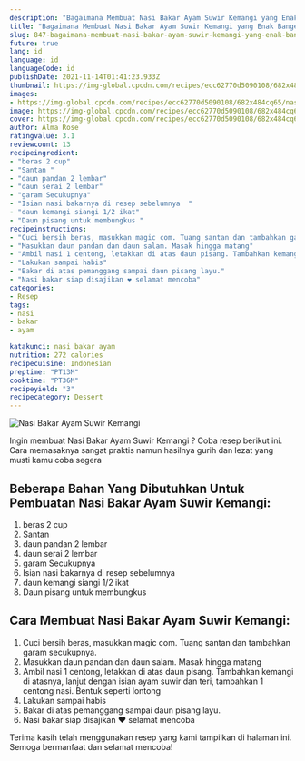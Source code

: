 ```yaml
---
description: "Bagaimana Membuat Nasi Bakar Ayam Suwir Kemangi yang Enak Banget"
title: "Bagaimana Membuat Nasi Bakar Ayam Suwir Kemangi yang Enak Banget"
slug: 847-bagaimana-membuat-nasi-bakar-ayam-suwir-kemangi-yang-enak-banget
future: true
lang: id
language: id
languageCode: id
publishDate: 2021-11-14T01:41:23.933Z 
thumbnail: https://img-global.cpcdn.com/recipes/ecc62770d5090108/682x484cq65/nasi-bakar-ayam-suwir-kemangi-foto-resep-utama.png
images:
- https://img-global.cpcdn.com/recipes/ecc62770d5090108/682x484cq65/nasi-bakar-ayam-suwir-kemangi-foto-resep-utama.png
image: https://img-global.cpcdn.com/recipes/ecc62770d5090108/682x484cq65/nasi-bakar-ayam-suwir-kemangi-foto-resep-utama.png
cover: https://img-global.cpcdn.com/recipes/ecc62770d5090108/682x484cq65/nasi-bakar-ayam-suwir-kemangi-foto-resep-utama.png
author: Alma Rose
ratingvalue: 3.1
reviewcount: 13
recipeingredient:
- "beras 2 cup"
- "Santan "
- "daun pandan 2 lembar"
- "daun serai 2 lembar"
- "garam Secukupnya"
- "Isian nasi bakarnya di resep sebelumnya  "
- "daun kemangi siangi 1/2 ikat"
- "Daun pisang untuk membungkus "
recipeinstructions:
- "Cuci bersih beras, masukkan magic com. Tuang santan dan tambahkan garam secukupnya."
- "Masukkan daun pandan dan daun salam. Masak hingga matang"
- "Ambil nasi 1 centong, letakkan di atas daun pisang. Tambahkan kemangi di atasnya, lanjut dengan isian ayam suwir dan teri, tambahkan 1 centong nasi. Bentuk seperti lontong"
- "Lakukan sampai habis"
- "Bakar di atas pemanggang sampai daun pisang layu."
- "Nasi bakar siap disajikan ❤ selamat mencoba"
categories:
- Resep
tags:
- nasi
- bakar
- ayam

katakunci: nasi bakar ayam 
nutrition: 272 calories
recipecuisine: Indonesian
preptime: "PT13M"
cooktime: "PT36M"
recipeyield: "3"
recipecategory: Dessert
---
```



![Nasi Bakar Ayam Suwir Kemangi](https://img-global.cpcdn.com/recipes/ecc62770d5090108/682x484cq65/nasi-bakar-ayam-suwir-kemangi-foto-resep-utama.png)

Ingin membuat Nasi Bakar Ayam Suwir Kemangi ? Coba resep berikut ini. Cara memasaknya sangat praktis namun hasilnya gurih dan lezat yang musti kamu coba segera

<!--inarticleads1-->

## Beberapa Bahan Yang Dibutuhkan Untuk Pembuatan Nasi Bakar Ayam Suwir Kemangi:

1. beras 2 cup
1. Santan 
1. daun pandan 2 lembar
1. daun serai 2 lembar
1. garam Secukupnya
1. Isian nasi bakarnya di resep sebelumnya  
1. daun kemangi siangi 1/2 ikat
1. Daun pisang untuk membungkus 



<!--inarticleads2-->

## Cara Membuat Nasi Bakar Ayam Suwir Kemangi:

1. Cuci bersih beras, masukkan magic com. Tuang santan dan tambahkan garam secukupnya.
1. Masukkan daun pandan dan daun salam. Masak hingga matang
1. Ambil nasi 1 centong, letakkan di atas daun pisang. Tambahkan kemangi di atasnya, lanjut dengan isian ayam suwir dan teri, tambahkan 1 centong nasi. Bentuk seperti lontong
1. Lakukan sampai habis
1. Bakar di atas pemanggang sampai daun pisang layu.
1. Nasi bakar siap disajikan ❤ selamat mencoba




Terima kasih telah menggunakan resep yang kami tampilkan di halaman ini. Semoga bermanfaat dan selamat mencoba!
